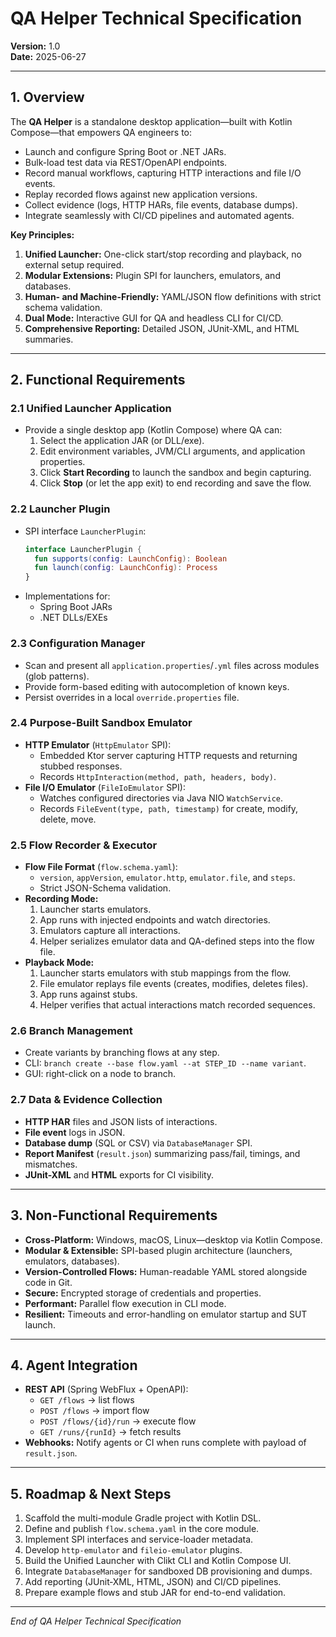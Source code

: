 # QA Helper Technical Specification

**Version:** 1.0\
**Date:** 2025-06-27

---

## 1. Overview

The **QA Helper** is a standalone desktop application—built with Kotlin Compose—that empowers QA engineers to:

- Launch and configure Spring Boot or .NET JARs.
- Bulk-load test data via REST/OpenAPI endpoints.
- Record manual workflows, capturing HTTP interactions and file I/O events.
- Replay recorded flows against new application versions.
- Collect evidence (logs, HTTP HARs, file events, database dumps).
- Integrate seamlessly with CI/CD pipelines and automated agents.

**Key Principles:**

1. **Unified Launcher:** One-click start/stop recording and playback, no external setup required.
2. **Modular Extensions:** Plugin SPI for launchers, emulators, and databases.
3. **Human- and Machine-Friendly:** YAML/JSON flow definitions with strict schema validation.
4. **Dual Mode:** Interactive GUI for QA and headless CLI for CI/CD.
5. **Comprehensive Reporting:** Detailed JSON, JUnit‑XML, and HTML summaries.

---

## 2. Functional Requirements

### 2.1 Unified Launcher Application

- Provide a single desktop app (Kotlin Compose) where QA can:
  1. Select the application JAR (or DLL/exe).
  2. Edit environment variables, JVM/CLI arguments, and application properties.
  3. Click **Start Recording** to launch the sandbox and begin capturing.
  4. Click **Stop** (or let the app exit) to end recording and save the flow.

### 2.2 Launcher Plugin

- SPI interface `LauncherPlugin`:
  ```kotlin
  interface LauncherPlugin {
    fun supports(config: LaunchConfig): Boolean
    fun launch(config: LaunchConfig): Process
  }
  ```
- Implementations for:
  - Spring Boot JARs
  - .NET DLLs/EXEs

### 2.3 Configuration Manager

- Scan and present all `application.properties`/`.yml` files across modules (glob patterns).
- Provide form-based editing with autocompletion of known keys.
- Persist overrides in a local `override.properties` file.

### 2.4 Purpose-Built Sandbox Emulator

- **HTTP Emulator** (`HttpEmulator` SPI):
  - Embedded Ktor server capturing HTTP requests and returning stubbed responses.
  - Records `HttpInteraction(method, path, headers, body)`.
- **File I/O Emulator** (`FileIoEmulator` SPI):
  - Watches configured directories via Java NIO `WatchService`.
  - Records `FileEvent(type, path, timestamp)` for create, modify, delete, move.

### 2.5 Flow Recorder & Executor

- **Flow File Format** (`flow.schema.yaml`):
  - `version`, `appVersion`, `emulator.http`, `emulator.file`, and `steps`.
  - Strict JSON-Schema validation.
- **Recording Mode:**
  1. Launcher starts emulators.
  2. App runs with injected endpoints and watch directories.
  3. Emulators capture all interactions.
  4. Helper serializes emulator data and QA-defined steps into the flow file.
- **Playback Mode:**
  1. Launcher starts emulators with stub mappings from the flow.
  2. File emulator replays file events (creates, modifies, deletes files).
  3. App runs against stubs.
  4. Helper verifies that actual interactions match recorded sequences.

### 2.6 Branch Management

- Create variants by branching flows at any step.
- CLI: `branch create --base flow.yaml --at STEP_ID --name variant`.
- GUI: right-click on a node to branch.

### 2.7 Data & Evidence Collection

- **HTTP HAR** files and JSON lists of interactions.
- **File event** logs in JSON.
- **Database dump** (SQL or CSV) via `DatabaseManager` SPI.
- **Report Manifest** (`result.json`) summarizing pass/fail, timings, and mismatches.
- **JUnit-XML** and **HTML** exports for CI visibility.

---

## 3. Non-Functional Requirements

- **Cross-Platform:** Windows, macOS, Linux—desktop via Kotlin Compose.
- **Modular & Extensible:** SPI-based plugin architecture (launchers, emulators, databases).
- **Version-Controlled Flows:** Human-readable YAML stored alongside code in Git.
- **Secure:** Encrypted storage of credentials and properties.
- **Performant:** Parallel flow execution in CLI mode.
- **Resilient:** Timeouts and error-handling on emulator startup and SUT launch.

---

## 4. Agent Integration

- **REST API** (Spring WebFlux + OpenAPI):
  - `GET /flows` → list flows
  - `POST /flows` → import flow
  - `POST /flows/{id}/run` → execute flow
  - `GET /runs/{runId}` → fetch results
- **Webhooks:** Notify agents or CI when runs complete with payload of `result.json`.

---

## 5. Roadmap & Next Steps

1. Scaffold the multi-module Gradle project with Kotlin DSL.
2. Define and publish `flow.schema.yaml` in the core module.
3. Implement SPI interfaces and service-loader metadata.
4. Develop `http-emulator` and `fileio-emulator` plugins.
5. Build the Unified Launcher with Clikt CLI and Kotlin Compose UI.
6. Integrate `DatabaseManager` for sandboxed DB provisioning and dumps.
7. Add reporting (JUnit‑XML, HTML, JSON) and CI/CD pipelines.
8. Prepare example flows and stub JAR for end-to-end validation.

---

*End of QA Helper Technical Specification*

